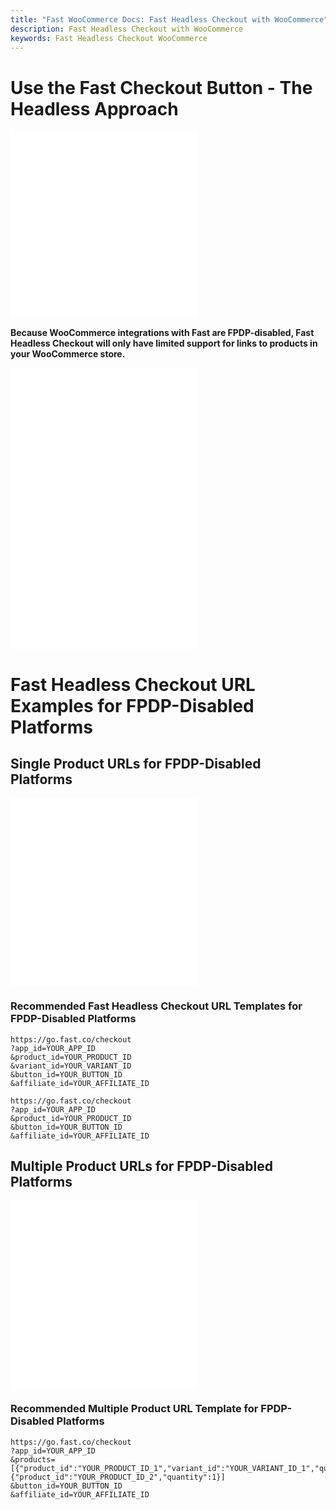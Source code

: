 ```yaml
---
title: "Fast WooCommerce Docs: Fast Headless Checkout with WooCommerce"
description: Fast Headless Checkout with WooCommerce
keywords: Fast Headless Checkout WooCommerce
---
```


# Use the Fast Checkout Button - The Headless Approach

<embed src="/reusables/for-developers/_platform_headless_all_headless_intro.md" />

<embed src="/reusables/for-developers/_platform_headless_all_headless_intro_difference_fpdp_enabled_vs_disabled.md" />

**Because WooCommerce integrations with Fast are FPDP-disabled, Fast Headless Checkout will only have limited support for links to products in your WooCommerce store.**

<embed src="/reusables/for-developers/_platform_headless_fpdp_disabled_banner_support_recommendation.md" />

<embed src="/reusables/for-developers/_platform_headless_all_requirement_catalog_integration.md" />

<embed src="/reusables/for-developers/_platform_headless_all_table_url_parameters_and_html_attributes.md" />

# Fast Headless Checkout URL Examples for FPDP-Disabled Platforms

## Single Product URLs for FPDP-Disabled Platforms

<embed src="/reusables/for-developers/_platform_headless_woocommerce_restrictions.md" />

<embed src="/reusables/for-developers/_platform_headless_fpdp_disabled_url_examples_single.md" />

### Recommended Fast Headless Checkout URL Templates for FPDP-Disabled Platforms

```http Template Fast Headless Checkout URL for Specific Product Variant
https://go.fast.co/checkout
?app_id=YOUR_APP_ID
&product_id=YOUR_PRODUCT_ID
&variant_id=YOUR_VARIANT_ID
&button_id=YOUR_BUTTON_ID
&affiliate_id=YOUR_AFFILIATE_ID
```

```http Template Fast Headless Checkout URL for Product with Only 1 Variant
https://go.fast.co/checkout
?app_id=YOUR_APP_ID
&product_id=YOUR_PRODUCT_ID
&button_id=YOUR_BUTTON_ID
&affiliate_id=YOUR_AFFILIATE_ID
```

## Multiple Product URLs for FPDP-Disabled Platforms

<embed src="/reusables/for-developers/_platform_headless_woocommerce_restrictions.md" />

<embed src="/reusables/for-developers/_platform_headless_fpdp_disabled_url_examples_multiple.md" />

### Recommended Multiple Product URL Template for FPDP-Disabled Platforms

```http Template Fast Headless Checkout URL for Multi-Variant Product and Single-Variant Product
https://go.fast.co/checkout
?app_id=YOUR_APP_ID
&products=[{"product_id":"YOUR_PRODUCT_ID_1","variant_id":"YOUR_VARIANT_ID_1","quantity":1},{"product_id":"YOUR_PRODUCT_ID_2","quantity":1}]
&button_id=YOUR_BUTTON_ID
&affiliate_id=YOUR_AFFILIATE_ID
```
